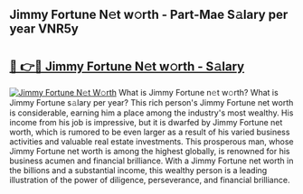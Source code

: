 ## Jimmy Fortune N𝚎t w𝚘rth - Part-Mae S𝚊lary per year VNR5y

# <h2><a href="http://gc3lxj.nevu.top/?p=Jimmy+Fortune">🔗 👉🔴 Jimmy Fortune N𝚎t w𝚘rth - S𝚊lary</a></h2>

[![Jimmy Fortune N𝚎t W𝚘rth](https://i.imgur.com/Oavwk0R.jpeg)](http://gc3lxj.nevu.top/?p=Jimmy+Fortune)
What is Jimmy Fortune n𝚎t w𝚘rth? What is Jimmy Fortune s𝚊lary per year?
This rich person's Jimmy Fortune net worth is considerable, earning him a place among the industry's most wealthy. His income from his job is impressive, but it is dwarfed by Jimmy Fortune net worth, which is rumored to be even larger as a result of his varied business activities and valuable real estate investments. This prosperous man, whose Jimmy Fortune net worth is among the highest globally, is renowned for his business acumen and financial brilliance. With a Jimmy Fortune net worth in the billions and a substantial income, this wealthy person is a leading illustration of the power of diligence, perseverance, and financial brilliance.
